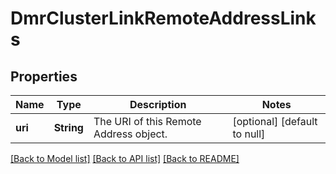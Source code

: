 # DmrClusterLinkRemoteAddressLinks

## Properties
Name | Type | Description | Notes
------------ | ------------- | ------------- | -------------
**uri** | **String** | The URI of this Remote Address object. | [optional] [default to null]

[[Back to Model list]](../README.md#documentation-for-models) [[Back to API list]](../README.md#documentation-for-api-endpoints) [[Back to README]](../README.md)


